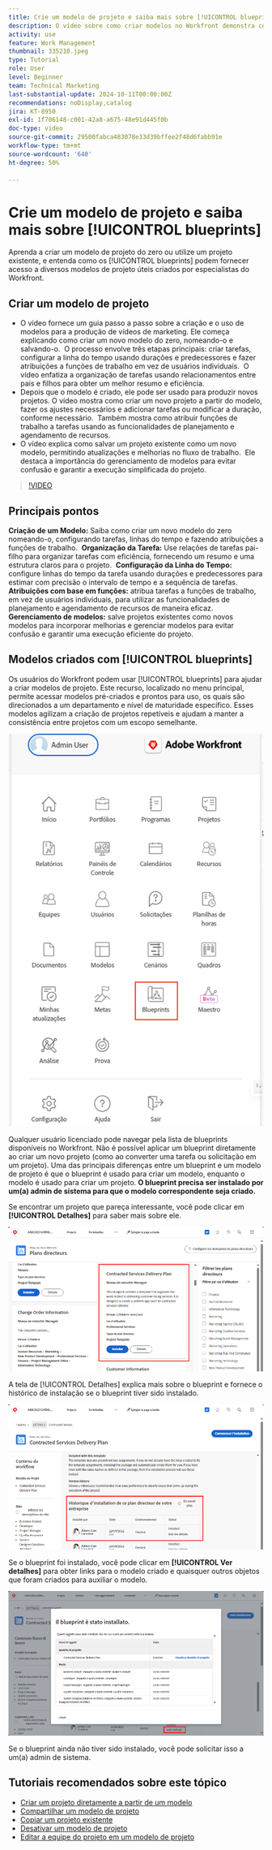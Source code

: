 ```yaml
---
title: Crie um modelo de projeto e saiba mais sobre [!UICONTROL blueprints]
description: O vídeo sobre como criar modelos no Workfront demonstra como criar novos modelos de projeto, usá-los para novos projetos, salvar projetos existentes como modelos, utilizar blueprints pré-criados e atribuir tarefas a funções de trabalho para obter um gerenciamento de recursos eficiente.
activity: use
feature: Work Management
thumbnail: 335210.jpeg
type: Tutorial
role: User
level: Beginner
team: Technical Marketing
last-substantial-update: 2024-10-11T00:00:00Z
recommendations: noDisplay,catalog
jira: KT-8950
exl-id: 1f706148-c001-42a8-a675-48e91d445f0b
doc-type: video
source-git-commit: 29500fabca483078e33d39bffee2f48d6fabb91e
workflow-type: tm+mt
source-wordcount: '640'
ht-degree: 50%

---
```


# Crie um modelo de projeto e saiba mais sobre [!UICONTROL blueprints]


Aprenda a criar um modelo de projeto do zero ou utilize um projeto existente, e entenda como os [!UICONTROL blueprints] podem fornecer acesso a diversos modelos de projeto úteis criados por especialistas do Workfront.

## Criar um modelo de projeto

* O vídeo fornece um guia passo a passo sobre a criação e o uso de modelos para a produção de vídeos de marketing. Ele começa explicando como criar um novo modelo do zero, nomeando-o e salvando-o. &#x200B; O processo envolve três etapas principais: criar tarefas, configurar a linha do tempo usando durações e predecessores e fazer atribuições a funções de trabalho em vez de usuários individuais. &#x200B; O vídeo enfatiza a organização de tarefas usando relacionamentos entre pais e filhos para obter um melhor resumo e eficiência. &#x200B;
* Depois que o modelo é criado, ele pode ser usado para produzir novos projetos. O vídeo mostra como criar um novo projeto a partir do modelo, fazer os ajustes necessários e adicionar tarefas ou modificar a duração, conforme necessário. &#x200B; Também mostra como atribuir funções de trabalho a tarefas usando as funcionalidades de planejamento e agendamento de recursos. &#x200B;
* O vídeo explica como salvar um projeto existente como um novo modelo, permitindo atualizações e melhorias no fluxo de trabalho. &#x200B; Ele destaca a importância do gerenciamento de modelos para evitar confusão e garantir a execução simplificada do projeto. &#x200B;

>[!VIDEO](https://video.tv.adobe.com/v/335210/?quality=12&learn=on)

## Principais pontos

**Criação de um Modelo:** Saiba como criar um novo modelo do zero nomeando-o, configurando tarefas, linhas do tempo e fazendo atribuições a funções de trabalho. &#x200B;
**Organização da Tarefa:** Use relações de tarefas pai-filho para organizar tarefas com eficiência, fornecendo um resumo e uma estrutura claros para o projeto. &#x200B;
**Configuração da Linha do Tempo:** configure linhas do tempo da tarefa usando durações e predecessores para estimar com precisão o intervalo de tempo e a sequência de tarefas. &#x200B;
**Atribuições com base em funções:** atribua tarefas a funções de trabalho, em vez de usuários individuais, para utilizar as funcionalidades de planejamento e agendamento de recursos de maneira eficaz. &#x200B;
**Gerenciamento de modelos:** salve projetos existentes como novos modelos para incorporar melhorias e gerenciar modelos para evitar confusão e garantir uma execução eficiente do projeto. &#x200B;


## Modelos criados com [!UICONTROL blueprints]

Os usuários do Workfront podem usar [!UICONTROL blueprints] para ajudar a criar modelos de projeto. Este recurso, localizado no menu principal, permite acessar modelos pré-criados e prontos para uso, os quais são direcionados a um departamento e nível de maturidade específico. Esses modelos agilizam a criação de projetos repetíveis e ajudam a manter a consistência entre projetos com um escopo semelhante.

![Blueprints no menu principal](assets/pt-blueprints-01.png)

Qualquer usuário licenciado pode navegar pela lista de blueprints disponíveis no Workfront. Não é possível aplicar um blueprint diretamente ao criar um novo projeto (como ao converter uma tarefa ou solicitação em um projeto). Uma das principais diferenças entre um blueprint e um modelo de projeto é que o blueprint é usado para criar um modelo, enquanto o modelo é usado para criar um projeto. **O blueprint precisa ser instalado por um(a) admin de sistema para que o modelo correspondente seja criado.**

Se encontrar um projeto que pareça interessante, você pode clicar em **[!UICONTROL Detalhes]** para saber mais sobre ele.

![Lista de blueprints](assets/pt-blueprints-02.png)

A tela de [!UICONTROL Detalhes] explica mais sobre o blueprint e fornece o histórico de instalação se o blueprint tiver sido instalado.

![Detalhes sobre o uso de um blueprint](assets/pt-blueprints-03.png)

Se o blueprint foi instalado, você pode clicar em **[!UICONTROL Ver detalhes]** para obter links para o modelo criado e quaisquer outros objetos que foram criados para auxiliar o modelo.

![Detalhes sobre a instalação de um blueprint](assets/pt-blueprints-04.png)

Se o blueprint ainda não tiver sido instalado, você pode solicitar isso a um(a) admin de sistema.

## Tutoriais recomendados sobre este tópico

* [Criar um projeto diretamente a partir de um modelo](/help/manage-work/create-and-manage-project-templates/create-a-project-directly-from-a-template.md)
* [Compartilhar um modelo de projeto](/help/manage-work/create-and-manage-project-templates/share-a-project-template.md)
* [Copiar um projeto existente](/help/manage-work/manage-projects/copy-an-existing-project.md)
* [Desativar um modelo de projeto](/help/manage-work/create-and-manage-project-templates/deactivate-a-project-template.md)
* [Editar a equipe do projeto em um modelo de projeto](/help/manage-work/create-and-manage-project-templates/edit-the-project-team-in-a-project-template.md)
